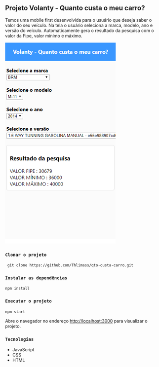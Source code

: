 
## Projeto Volanty - Quanto custa o meu carro?
Temos uma mobile first desenvolvida para o usuário que deseja saber o valor do seu veículo.
Na tela o usuário seleciona a marca, modelo, ano e versão do veículo.
Automaticamente gera o resultado da pesquisa com o valor da Fipe, valor mínimo e máximo.

![mobile first](https://github.com/Thlimass/qto-custa-carro/blob/master/mobile%20first.png)

### `Clonar o projeto`

```
 git clone https://github.com/Thlimass/qto-custa-carro.git
```


### `Instalar as dependências`
```
npm install
```

### `Executar o projeto`
```
npm start
```
Abre o navegador no endereço [http://localhost:3000](http://localhost:3000) para visualizar o projeto.

### `Tecnologias`
* JavaScript
* CSS
* HTML
